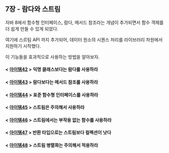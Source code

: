 ## 7장 - 람다와 스트림

자바 8에서 함수형 인터페이스, 람다, 메서드 참조라는 개념이 추가되면서 함수 객체를 더 쉽게 만들 수 있게 되었다.

여기에 스르팀 API 까지 추가되어, 데이터 원소의 시퀀스 처리를 라이브러리 차원에서 지원하기 시작했다.

이 기능들을 효과적으로 사용하는 방법을 알아보자.

#### < [아이템42](https://github.com/ziippy/EffectiveJava/tree/master/src/chapter7/item42) > 익명 클래스보다는 람다를 사용하라

#### < [아이템43](https://github.com/ziippy/EffectiveJava/tree/master/src/chapter7/item43) > 람다보다는 메서드 참조를 사용하라

#### < [아이템44](https://github.com/ziippy/EffectiveJava/tree/master/src/chapter7/item44) > 표준 함수형 인터페이스를 사용하라

#### < [아이템45](https://github.com/ziippy/EffectiveJava/tree/master/src/chapter7/item45) > 스트림은 주의해서 사용하라

#### < [아이템46](https://github.com/ziippy/EffectiveJava/tree/master/src/chapter7/item46) > 스트림에서는 부작용 없는 함수를 사용하라

#### < [아이템47](https://github.com/ziippy/EffectiveJava/tree/master/src/chapter7/item47) > 반환 타입으로는 스트림보다 컬렉션이 낫다

#### < [아이템48](https://github.com/ziippy/EffectiveJava/tree/master/src/chapter7/item48) > 스트림 병렬화는 주의해서 적용하라

